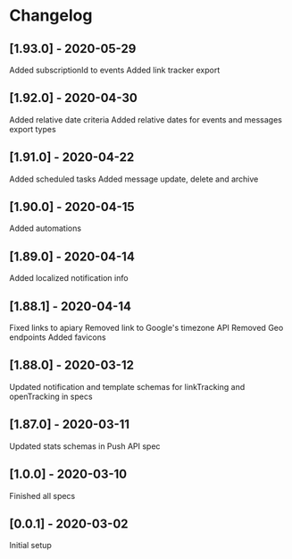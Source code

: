 # Changelog
## [1.93.0] - 2020-05-29
Added subscriptionId to events
Added link tracker export
## [1.92.0] - 2020-04-30
Added relative date criteria
Added relative dates for events and messages export types
## [1.91.0] - 2020-04-22
Added scheduled tasks
Added message update, delete and archive
## [1.90.0] - 2020-04-15
Added automations
## [1.89.0] - 2020-04-14
Added localized notification info
## [1.88.1] - 2020-04-14
Fixed links to apiary
Removed link to Google's timezone API
Removed Geo endpoints
Added favicons
## [1.88.0] - 2020-03-12
Updated notification and template schemas for linkTracking and openTracking in specs
## [1.87.0] - 2020-03-11
Updated stats schemas in Push API spec
## [1.0.0] - 2020-03-10
Finished all specs
## [0.0.1] - 2020-03-02
Initial setup
